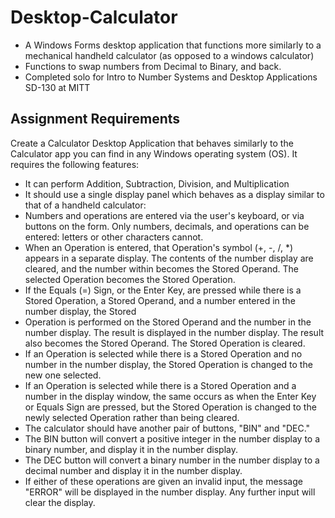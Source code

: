# Desktop-Calculator
* A Windows Forms desktop application that functions more similarly to a mechanical handheld calculator (as opposed to a windows calculator)
* Functions to swap numbers from Decimal to Binary, and back.
* Completed solo for Intro to Number Systems and Desktop Applications SD-130 at MITT

## Assignment Requirements
Create a Calculator Desktop Application that behaves similarly to the Calculator app you can find in any Windows operating system (OS). It requires the following features:

* It can perform Addition, Subtraction, Division, and Multiplication
* It should use a single display panel which behaves as a display similar to that of a handheld calculator:
* Numbers and operations are entered via the user's keyboard, or via buttons on the form. Only numbers, decimals, and operations can be entered: letters or other characters cannot.
* When an Operation is entered, that Operation's symbol (+, -, /, *) appears in a separate display. The contents of the number display are cleared, and the number within becomes the Stored Operand. The selected Operation becomes the Stored Operation.
* If the Equals (=) Sign, or the Enter Key, are pressed while there is a Stored Operation, a Stored Operand, and a number entered in the number display, the Stored
* Operation is performed on the Stored Operand and the number in the number display. The result is displayed in the number display. The result also becomes the Stored Operand. The Stored Operation is cleared.
* If an Operation is selected while there is a Stored Operation and no number in the number display, the Stored Operation is changed to the new one selected.
* If an Operation is selected while there is a Stored Operation and a number in the display window, the same occurs as when the Enter Key or Equals Sign are pressed, but the Stored Operation is changed to the newly selected Operation rather than being cleared.
* The calculator should have another pair of buttons, "BIN" and "DEC."
* The BIN button will convert a positive integer in the number display to a binary number, and display it in the number display.
* The DEC button will convert a binary number in the number display to a decimal number and display it in the number display.
* If either of these operations are given an invalid input, the message "ERROR" will be displayed in the number display. Any further input will clear the display.
